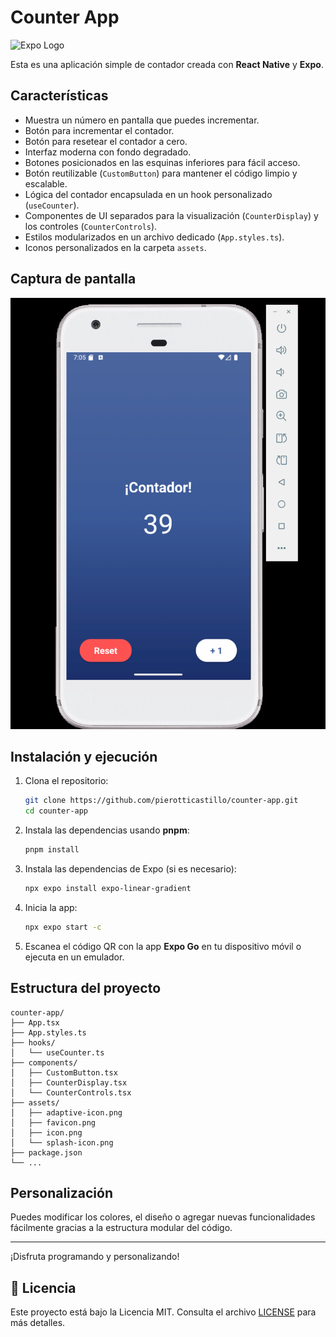# Counter App

![Expo Logo](https://img.shields.io/badge/Expo-000020?style=for-the-badge&logo=expo&logoColor=white)

Esta es una aplicación simple de contador creada con **React Native** y **Expo**.

## Características

- Muestra un número en pantalla que puedes incrementar.
- Botón para incrementar el contador.
- Botón para resetear el contador a cero.
- Interfaz moderna con fondo degradado.
- Botones posicionados en las esquinas inferiores para fácil acceso.
- Botón reutilizable (`CustomButton`) para mantener el código limpio y escalable.
- Lógica del contador encapsulada en un hook personalizado (`useCounter`).
- Componentes de UI separados para la visualización (`CounterDisplay`) y los controles (`CounterControls`).
- Estilos modularizados en un archivo dedicado (`App.styles.ts`).
- Iconos personalizados en la carpeta `assets`.


## Captura de pantalla

![Counter App Screenshot](assets/screenshots/screenshot.png)

## Instalación y ejecución

1. Clona el repositorio:
   ```sh
   git clone https://github.com/pierotticastillo/counter-app.git
   cd counter-app
   ```

2. Instala las dependencias usando **pnpm**:
   ```sh
   pnpm install
   ```

3. Instala las dependencias de Expo (si es necesario):
   ```sh
   npx expo install expo-linear-gradient
   ```

4. Inicia la app:
   ```sh
   npx expo start -c
   ```

5. Escanea el código QR con la app **Expo Go** en tu dispositivo móvil o ejecuta en un emulador.

## Estructura del proyecto

```
counter-app/
├── App.tsx
├── App.styles.ts
├── hooks/
│   └── useCounter.ts
├── components/
│   ├── CustomButton.tsx
│   ├── CounterDisplay.tsx
│   └── CounterControls.tsx
├── assets/
│   ├── adaptive-icon.png
│   ├── favicon.png
│   ├── icon.png
│   └── splash-icon.png
├── package.json
└── ...
```

## Personalización

Puedes modificar los colores, el diseño o agregar nuevas funcionalidades fácilmente gracias a la estructura modular del código.

---

¡Disfruta programando y personalizando!


## 📄 Licencia

Este proyecto está bajo la Licencia MIT. Consulta el archivo [LICENSE](./LICENSE) para más detalles.
